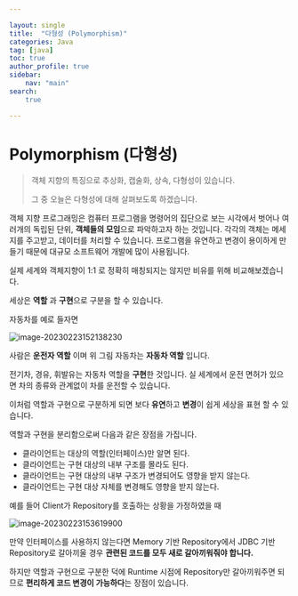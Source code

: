 ```yaml
---

layout: single
title:  "다형성 (Polymorphism)"
categories: Java
tag: [java]
toc: true
author_profile: true   
sidebar:
    nav: "main"
search: 
    true

---
```


# Polymorphism (다형성)

>  객체 지향의 특징으로 추상화, 캡술화, 상속, 다형성이 있습니다.
>
> 그 중 오늘은 다형성에 대해 살펴보도록 하겠습니다. 

객체 지향 프로그래밍은 컴퓨터 프로그램을 명령어의 집단으로 보는 시각에서 벗어나 여러개의 독립된 단위, **객체들의 모임**으로 파악하고자 하는 것입니다. 각각의 객체는 메세지를 주고받고, 데이터를 처리할 수 있습니다. 프로그램을 유연하고 변경이 용이하게 만들기 때문에 대규모 소프트웨어 개발에 많이 사용됩니다.

실제 세계와 객체지향이 1:1 로 정확히 매칭되지는 않지만 비유를 위해 비교해보겠습니다.

세상은 **역할** 과 **구현**으로 구분을 할 수 있습니다. 

자동차를 예로 들자면 

![image-20230223152138230]({{site.url}}/images/2023-02-23-Polymorphism/image-20230223152138230.png)

사람은 **운전자 역할** 이며 위 그림 자동차는 **자동차 역할** 입니다.

전기차, 경유, 휘발유는 자동차 역할을 **구현**한 것입니다. 실 세계에서 운전 면허가 있으면 차의 종류와 관계없이 차를 운전할 수 있습니다. 

이처럼 역할과 구현으로 구분하게 되면 보다 **유연**하고 **변경**이 쉽게 세상을 표현 할 수 있습니다. 

역할과 구현을 분리함으로써 다음과 같은 장점을 가집니다.

* 클라이언트는 대상의 역할(인터페이스)만 알면 된다.
* 클라이언트는 구현 대상의 내부 구조를 몰라도 된다.
* 클라이언트는 구현 대상의 내부 구조가 변경되어도 영향을 받지 않는다.
* 클라이언트는 구현 대상 자체를 변경해도 영향을 받지 않는다.



예를 들어 Client가 Repository를 호출하는 상황을 가정하였을 때 

![image-20230223153619900]({{site.url}}/images/2023-02-23-Polymorphism/image-20230223153619900.png)

만약 인터페이스를 사용하지 않는다면 Memory 기반 Repository에서 JDBC 기반 Repository로 갈아끼울 경우 **관련된 코드를 모두 새로 갈아끼워줘야 합니다.** 

하지만 역할과 구현으로 구분한 덕에 Runtime 시점에 Repository만 갈아끼워주면 되므로 **편리하게 코드 변경이 가능하다**는 장점이 있습니다.

